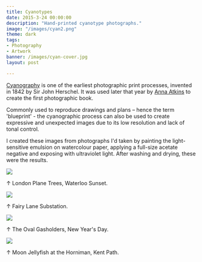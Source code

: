 ```yaml
---
title: Cyanotypes
date: 2015-3-24 00:00:00
description: "Hand-printed cyanotype photographs."
image: "/images/cyan2.png"
theme: dark
tags:
- Photography
- Artwork
banner: /images/cyan-cover.jpg
layout: post

---
```


[Cyanography](https://en.wikipedia.org/wiki/Cyanography) is one of the earliest photographic print processes, invented in 1842 by Sir John Herschel. It was used later that year by [Anna Atkins](https://en.wikipedia.org/wiki/Anna_Atkins) to create the first photographic book.

Commonly used to reproduce drawings and plans – hence the term 'blueprint' - the cyanographic process can also be used to create expressive and unexpected images due to its low resolution and lack of tonal control. 

I created these images from photographs I'd taken by painting the light-sensitive emulsion on watercolour paper, applying a full-size acetate negative and exposing with ultraviolet light. After washing and drying, these were the results.


<img src="/images/cyan1.jpg" class="wide">
<p class="caption">↑ London Plane Trees, Waterloo Sunset.</p>
<img src="/images/cyan2.jpg" class="wide">
<p class="caption">↑ Fairy Lane Substation.</p>
<img src="/images/cyan3.jpg" class="wide">
<p class="caption">↑ The Oval Gasholders, New Year's Day.</p>
<img src="/images/cyan4.jpg" class="wide">
<p class="caption">↑ Moon Jellyfish at the Horniman, Kent Path.</p>
